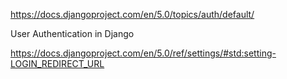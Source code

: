 https://docs.djangoproject.com/en/5.0/topics/auth/default/


User Authentication in Django


https://docs.djangoproject.com/en/5.0/ref/settings/#std:setting-LOGIN_REDIRECT_URL
